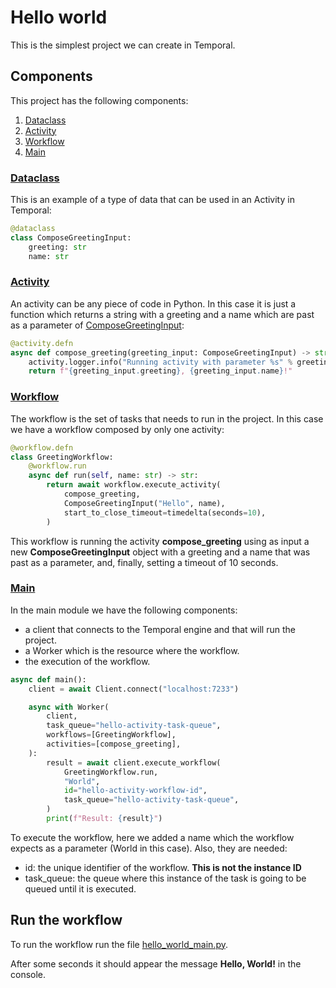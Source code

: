 # Hello world
This is the simplest project we can create in Temporal. 

## Components
This project has the following components:
1. [Dataclass](#Dataclass)
2. [Activity](#Activity)
3. [Workflow](#Workflow)
4. [Main](#Main)

### [Dataclass](compose_greeting_input.py)
This is an example of a type of data that can be used in an Activity in Temporal:

```python
@dataclass
class ComposeGreetingInput:
    greeting: str
    name: str
```

### [Activity](activity/compose_greeting_activity.py)
An activity can be any piece of code in Python. In this case it is just a function which returns a string with a
greeting and a name which are past as a parameter of [ComposeGreetingInput](compose_greeting_input.py):

```python
@activity.defn
async def compose_greeting(greeting_input: ComposeGreetingInput) -> str:
    activity.logger.info("Running activity with parameter %s" % greeting_input)
    return f"{greeting_input.greeting}, {greeting_input.name}!"
```

### [Workflow](workflow/greeting_workflow.py)
The workflow is the set of tasks that needs to run in the project. In this case we have a workflow composed by only one
activity:

```python
@workflow.defn 
class GreetingWorkflow:
    @workflow.run
    async def run(self, name: str) -> str:
        return await workflow.execute_activity(
            compose_greeting,
            ComposeGreetingInput("Hello", name),
            start_to_close_timeout=timedelta(seconds=10),
        )
```

This workflow is running the activity **compose_greeting** using as input a new **ComposeGreetingInput** object with a
greeting and a name that was past as a parameter, and, finally, setting a timeout of 10 seconds.

### [Main](hello_world_main.py)
In the main module we have the following components:
* a client that connects to the Temporal engine and that will run the project.
* a Worker which is the resource where the workflow.
* the execution of the workflow.

```python
async def main():
    client = await Client.connect("localhost:7233")

    async with Worker(
        client,
        task_queue="hello-activity-task-queue",
        workflows=[GreetingWorkflow],
        activities=[compose_greeting],
    ):
        result = await client.execute_workflow(
            GreetingWorkflow.run,
            "World",
            id="hello-activity-workflow-id",
            task_queue="hello-activity-task-queue",
        )
        print(f"Result: {result}")
```

To execute the workflow, here we added a name which the workflow expects as a parameter (World in this case). Also, they
are needed:
* id: the unique identifier of the workflow. **This is not the instance ID**
* task_queue: the queue where this instance of the task is going to be queued until it is executed.

## Run the workflow
To run the workflow run the file [hello_world_main.py](hello_world_main.py).

After some seconds it should appear the message **Hello, World!** in the console.
